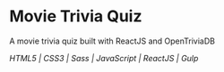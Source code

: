 # Movie Trivia Quiz
A movie trivia quiz built with ReactJS and OpenTriviaDB

*HTML5 | CSS3 | Sass | JavaScript | ReactJS | Gulp*
